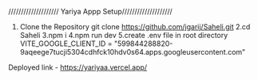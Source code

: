 //////////////////// Yariya Appp Setup////////////////////
1. Clone the Repository
git clone https://github.com/jgarij/Saheli.git
2.cd Saheli
3.npm i
4.npm run dev
5.create .env file in root directory
VITE_GOOGLE_CLIENT_ID  = "599844288820-9aqeege7tucji5304cdhfck10hdv0s64.apps.googleusercontent.com"

Deployed link - https://yariyaa.vercel.app/


 
